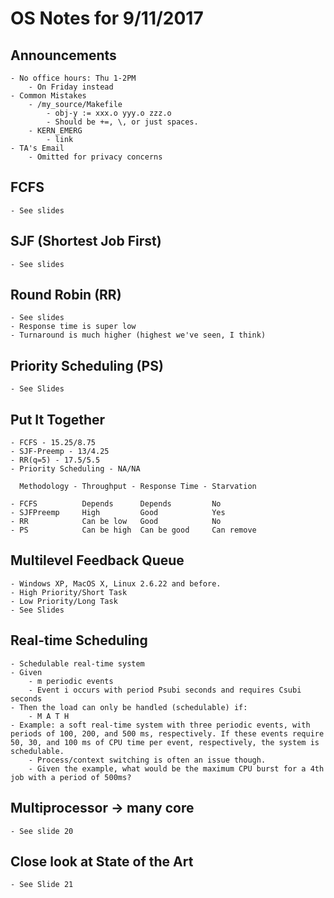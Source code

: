 # OS Notes for 9/11/2017

## Announcements
    - No office hours: Thu 1-2PM
        - On Friday instead
    - Common Mistakes
        - /my_source/Makefile
            - obj-y := xxx.o yyy.o zzz.o
            - Should be +=, \, or just spaces.
        - KERN_EMERG
            - link
    - TA's Email
        - Omitted for privacy concerns

## FCFS
    - See slides

## SJF (Shortest Job First)
    - See slides

## Round Robin (RR)
    - See slides
    - Response time is super low
    - Turnaround is much higher (highest we've seen, I think)

## Priority Scheduling (PS)
    - See Slides

## Put It Together
    - FCFS - 15.25/8.75
    - SJF-Preemp - 13/4.25
    - RR(q=5) - 17.5/5.5
    - Priority Scheduling - NA/NA

      Methodology - Throughput - Response Time - Starvation

    - FCFS          Depends      Depends         No
    - SJFPreemp     High         Good            Yes
    - RR            Can be low   Good            No
    - PS            Can be high  Can be good     Can remove

## Multilevel Feedback Queue
    - Windows XP, MacOS X, Linux 2.6.22 and before.
    - High Priority/Short Task
    - Low Priority/Long Task
    - See Slides

## Real-time Scheduling
    - Schedulable real-time system
    - Given
        - m periodic events
        - Event i occurs with period Psubi seconds and requires Csubi seconds
    - Then the load can only be handled (schedulable) if:
        - M A T H
    - Example: a soft real-time system with three periodic events, with periods of 100, 200, and 500 ms, respectively. If these events require 50, 30, and 100 ms of CPU time per event, respectively, the system is schedulable.
        - Process/context switching is often an issue though.
        - Given the example, what would be the maximum CPU burst for a 4th job with a period of 500ms?

## Multiprocessor -> many core
    - See slide 20

## Close look at State of the Art
    - See Slide 21
